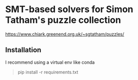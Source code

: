 # SMT-based solvers for Simon Tatham's puzzle collection

https://www.chiark.greenend.org.uk/~sgtatham/puzzles/ 

## Installation
I recommend using a virtual env like conda

>pip install -r requirements.txt
